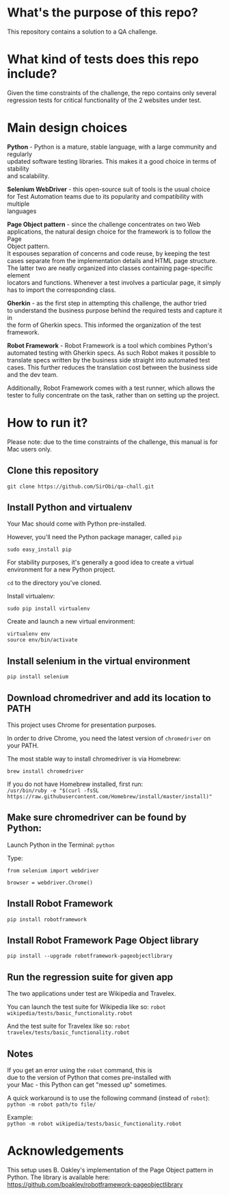 # What's the purpose of this repo?

This repository contains a solution to a QA challenge.

# What kind of tests does this repo include?

Given the time constraints of the challenge, the repo contains only several  
regression tests for critical functionality of the 2 websites under test.

# Main design choices

**Python** - Python is a mature, stable language, with a large community and regularly  
updated software testing libraries. This makes it a good choice in terms of stability  
and scalability.

**Selenium WebDriver** - this open-source suit of tools is the usual choice  
for Test Automation teams due to its popularity and compatibility with multiple  
languages

**Page Object pattern** - since the challenge concentrates on two Web  
applications, the natural design choice for the framework is to follow the Page  
Object pattern.  
It espouses separation of concerns and code reuse, by keeping the test  
cases separate from the implementation details and HTML page structure.  
The latter two are neatly organized into classes containing page-specific element  
locators and functions. Whenever a test involves a particular page, it simply  
has to import the corresponding class.

**Gherkin** - as the first step in attempting this challenge, the author tried  
to understand the business purpose behind the required tests and capture it in  
the form of Gherkin specs. This informed the organization of the test framework.  

**Robot Framework** - Robot Framework is a tool which combines Python's   
automated testing with Gherkin specs. As such Robot makes it possible to  
translate specs written by the business side straight into automated test   
cases. This further reduces the translation cost between the business side  
and the dev team.  

Additionally, Robot Framework comes with a test runner, which allows the  
tester to fully concentrate on the task, rather than on setting up the project.

# How to run it?

Please note: due to the time constraints of the challenge,
this manual is for Mac users only.

## Clone this repository

`git clone https://github.com/SirObi/qa-chall.git`

## Install Python and virtualenv

Your Mac should come with Python pre-installed.

However, you'll need the Python package manager, called `pip`

`sudo easy_install pip`

For stability purposes, it's generally a good idea to create a virtual  
environment for a new Python project.

`cd` to the directory you've cloned.

Install virtualenv:

`sudo pip install virtualenv`

Create and launch a new virtual environment:

`virtualenv env`  
`source env/bin/activate`

## Install selenium in the virtual environment

`pip install selenium`

## Download chromedriver and add its location to PATH
This project uses Chrome for presentation purposes.

In order to drive Chrome, you need the latest version of `chromedriver`
on your PATH.

The most stable way to install chromedriver is via Homebrew:

`brew install chromedriver`  

If you do not have Homebrew installed, first run:  
`/usr/bin/ruby -e "$(curl -fsSL https://raw.githubusercontent.com/Homebrew/install/master/install)"`

## Make sure chromedriver can be found by Python:
Launch Python in the Terminal:
`python`  

Type:  

`from selenium import webdriver`  

`browser = webdriver.Chrome()`

## Install Robot Framework  
`pip install robotframework`  

## Install Robot Framework Page Object library
`pip install --upgrade robotframework-pageobjectlibrary`

## Run the regression suite for given app
The two applications under test are Wikipedia and Travelex.

You can launch the test suite for Wikipedia like so:
`robot wikipedia/tests/basic_functionality.robot `  

And the test suite for Travelex like so:
`robot travelex/tests/basic_functionality.robot `   

## Notes  
If you get an error using the `robot` command, this is  
due to the version of Python that comes pre-installed with  
your Mac - this Python can get "messed up" sometimes.  

A quick workaround is to use the following command (instead of `robot`):  
`python -m robot path/to file/`  

Example:  
`python -m robot wikipedia/tests/basic_functionality.robot`

# Acknowledgements
This setup uses B. Oakley's implementation of the Page Object pattern
in Python.
The library is available here:  
https://github.com/boakley/robotframework-pageobjectlibrary
